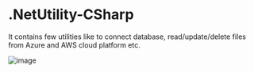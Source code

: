 # .NetUtility-CSharp
It contains few utilities like to connect database, read/update/delete files from Azure and AWS cloud platform etc.

![image](https://github.com/manaskumarm/.NetUtility-CSharp/assets/14363425/a0668ea4-5ba4-4889-a763-04fcd695cc6d)

